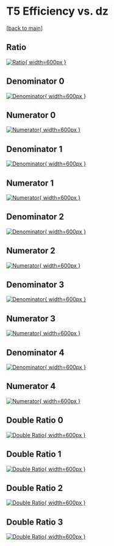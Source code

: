 # T5 Efficiency vs. dz

[[back to main](./)]



## Ratio

[![Ratio](../mtv/var/T5_base_321_0_eff_dz.png){ width=600px }](../mtv/var/T5_base_321_0_eff_dz.pdf)

## Denominator 0

[![Denominator](../mtv/den/T5_base_321_0_eff_dz_den0.png){ width=600px }](../mtv/den/T5_base_321_0_eff_dz_den0.pdf)

## Numerator 0

[![Numerator](../mtv/num/T5_base_321_0_eff_dz_num0.png){ width=600px }](../mtv/num/T5_base_321_0_eff_dz_num0.pdf)

## Denominator 1

[![Denominator](../mtv/den/T5_base_321_0_eff_dz_den1.png){ width=600px }](../mtv/den/T5_base_321_0_eff_dz_den1.pdf)

## Numerator 1

[![Numerator](../mtv/num/T5_base_321_0_eff_dz_num1.png){ width=600px }](../mtv/num/T5_base_321_0_eff_dz_num1.pdf)

## Denominator 2

[![Denominator](../mtv/den/T5_base_321_0_eff_dz_den2.png){ width=600px }](../mtv/den/T5_base_321_0_eff_dz_den2.pdf)

## Numerator 2

[![Numerator](../mtv/num/T5_base_321_0_eff_dz_num2.png){ width=600px }](../mtv/num/T5_base_321_0_eff_dz_num2.pdf)

## Denominator 3

[![Denominator](../mtv/den/T5_base_321_0_eff_dz_den3.png){ width=600px }](../mtv/den/T5_base_321_0_eff_dz_den3.pdf)

## Numerator 3

[![Numerator](../mtv/num/T5_base_321_0_eff_dz_num3.png){ width=600px }](../mtv/num/T5_base_321_0_eff_dz_num3.pdf)

## Denominator 4

[![Denominator](../mtv/den/T5_base_321_0_eff_dz_den4.png){ width=600px }](../mtv/den/T5_base_321_0_eff_dz_den4.pdf)

## Numerator 4

[![Numerator](../mtv/num/T5_base_321_0_eff_dz_num4.png){ width=600px }](../mtv/num/T5_base_321_0_eff_dz_num4.pdf)

## Double Ratio 0

[![Double Ratio](../mtv/ratio/T5_base_321_0_eff_dz_ratio0.png){ width=600px }](../mtv/ratio/T5_base_321_0_eff_dz_ratio0.pdf)

## Double Ratio 1

[![Double Ratio](../mtv/ratio/T5_base_321_0_eff_dz_ratio1.png){ width=600px }](../mtv/ratio/T5_base_321_0_eff_dz_ratio1.pdf)

## Double Ratio 2

[![Double Ratio](../mtv/ratio/T5_base_321_0_eff_dz_ratio2.png){ width=600px }](../mtv/ratio/T5_base_321_0_eff_dz_ratio2.pdf)

## Double Ratio 3

[![Double Ratio](../mtv/ratio/T5_base_321_0_eff_dz_ratio3.png){ width=600px }](../mtv/ratio/T5_base_321_0_eff_dz_ratio3.pdf)

